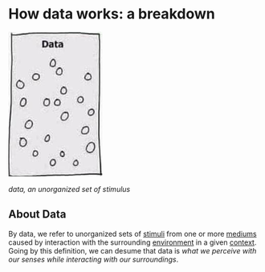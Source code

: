# How data works: a breakdown

![](/assets/images/data.png)

_data, an unorganized set of stimulus_

## About Data

By data, we refer to unorganized sets of [stimuli](/learning/stimulus.md) from one or more [mediums](/learning/data/medium.md) caused by interaction with the surrounding [environment](/learning/data/environment.md) in a given [context](/learning/data/context.md). Going by this definition, we can desume that data is _what we perceive with our senses while interacting with our surroundings_.
